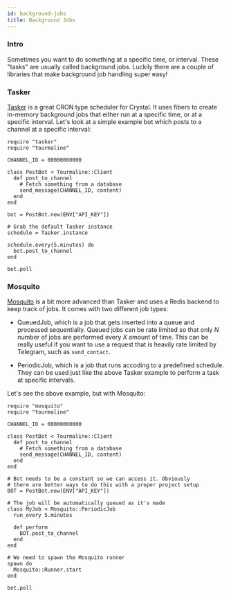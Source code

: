 ```yaml
---
id: background-jobs
title: Background Jobs
---
```


### Intro

Sometimes you want to do something at a specific time, or interval. These "tasks" are usually called background jobs. Luckily there are a couple of libraries that make background job handling super easy!

### Tasker

[Tasker](https://github.com/spider-gazelle/tasker) is a great CRON type scheduler for Crystal. It uses fibers to create in-memory background jobs that either run at a specific time, or at a specific interval. Let's look at a simple example bot which posts to a channel at a specific interval:

```crystal
require "tasker"
require "tourmaline"

CHANNEL_ID = 00000000000

class PostBot < Tourmaline::Client
  def post_to_channel
    # Fetch something from a database
    send_message(CHANNEL_ID, content)
  end
end

bot = PostBot.new(ENV["API_KEY"])

# Grab the default Tasker instance
schedule = Tasker.instance

schedule.every(5.minutes) do 
  bot.post_to_channel
end

bot.poll
```

### Mosquito

[Mosquito](https://github.com/robacarp/mosquito) is a bit more advanced than Tasker and uses a Redis backend to keep track of jobs. It comes with two different job types:

- QueuedJob, which is a job that gets inserted into a queue and processed sequentially. Queued jobs can be rate limited so that only _N_ number of jobs are performed every _X_ amount of time. This can be really useful if you want to use a request that is heavily rate limited by Telegram, such as `send_contact`.

- PeriodicJob, which is a job that runs accoding to a predefined schedule. They can be used just like the above Tasker example to perform a task at specific intervals.

Let's see the above example, but with Mosquito:

```crystal
require "mosquito"
require "tourmaline"

CHANNEL_ID = 00000000000

class PostBot < Tourmaline::Client
  def post_to_channel
    # Fetch something from a database
    send_message(CHANNEL_ID, content)
  end
end

# Bot needs to be a constant so we can access it. Obviously
# there are better ways to do this with a proper project setup
BOT = PostBot.new(ENV["API_KEY"])

# The job will be automatically queued as it's made
class MyJob < Mosquito::PeriodicJob
  run_every 5.minutes

  def perform
    BOT.post_to_channel
  end
end

# We need to spawn the Mosquito runner
spawn do
  Mosquito::Runner.start
end

bot.poll
```
